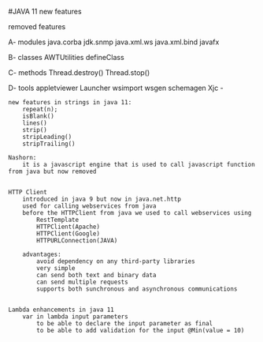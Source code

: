 #JAVA 11 new features

removed features

A- modules
    java.corba
    jdk.snmp
    java.xml.ws
    java.xml.bind
    javafx

B- classes
    AWTUtilities
    defineClass

C- methods
    Thread.destroy()
    Thread.stop()

D- tools
    appletviewer Launcher
    wsimport
    wsgen
    schemagen
    Xjc -

    new features in strings in java 11:
        repeat(n);
        isBlank()
        lines()
        strip()
        stripLeading()
        stripTrailing()

    Nashorn:
        it is a javascript engine that is used to call javascript function from java but now removed


    HTTP Client
        introduced in java 9 but now in java.net.http
        used for calling webservices from java
        before the HTTPClient from java we used to call webservices using
            RestTemplate
            HTTPClient(Apache)
            HTTPClient(Google)
            HTTPURLConnection(JAVA)

        advantages:
            avoid dependency on any third-party libraries
            very simple
            can send both text and binary data
            can send multiple requests
            supports both sunchronous and asynchronous communications


    Lambda enhancements in java 11
        var in lambda input parameters
            to be able to declare the input parameter as final 
            to be able to add validation for the input @Min(value = 10)